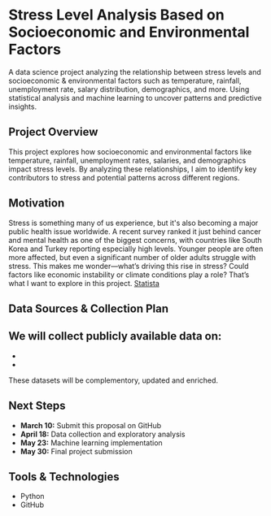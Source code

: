 # Stress Level Analysis Based on Socioeconomic and Environmental Factors

A data science project analyzing the relationship between stress levels and socioeconomic &amp; environmental factors such as temperature, rainfall, unemployment rate, salary distribution, demographics, and more. Using statistical analysis and machine learning to uncover patterns and predictive insights.


## Project Overview
This project explores how socioeconomic and environmental factors like temperature, rainfall, unemployment rates, salaries, and demographics impact stress levels. By analyzing these relationships, I aim to identify key contributors to stress and potential patterns across different regions.


## Motivation
Stress is something many of us experience, but it's also becoming a major public health issue worldwide. A recent survey ranked it just behind cancer and mental health as one of the biggest concerns, with countries like South Korea and Turkey reporting especially high levels. Younger people are often more affected, but even a significant number of older adults struggle with stress. This makes me wonder—what’s driving this rise in stress? Could factors like economic instability or climate conditions play a role? That’s what I want to explore in this project. 
[Statista](https://www.statista.com/statistics/1057961/the-most-stressed-out-populations-worldwide/?utm_source=chatgpt.com)


## Data Sources & Collection Plan
We will collect publicly available data on:
-
-
-
These datasets will be complementory, updated and enriched.


## Next Steps
- **March 10:** Submit this proposal on GitHub
- **April 18:** Data collection and exploratory analysis
- **May 23:** Machine learning implementation
- **May 30:** Final project submission


## Tools & Technologies
- Python
- GitHub
